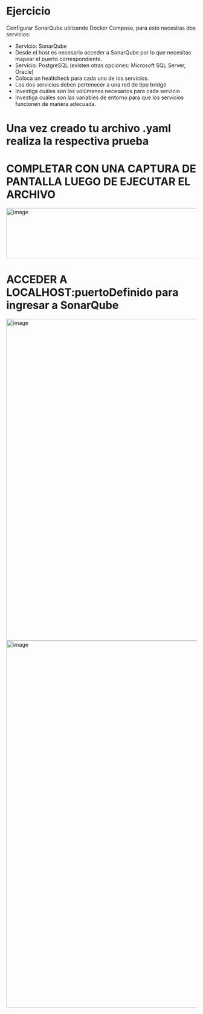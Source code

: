 # Ejercicio
Configurar SonarQube utilizando Docker Compose, para esto necesitas dos servicios:
- Servicio: SonarQube
- Desde el host es necesario acceder a SonarQube por lo que necesitas mapear el puerto correspondiente.
- Servicio: PostgreSQL (existen otras opciones: Microsoft SQL Server, Oracle)
- Coloca un healtcheck para cada uno de los servicios.
- Los dos servicios deben pertenecer a una red de tipo bridge
- Investiga cuáles son los volúmenes necesarios para cada servicio
- Investiga cuáles son las variables de entorno para que los servicios funcionen de manera adecuada.
  
# Una vez creado tu archivo .yaml realiza la respectiva prueba 
# COMPLETAR CON UNA CAPTURA DE PANTALLA LUEGO DE EJECUTAR EL ARCHIVO

<img width="1906" height="133" alt="image" src="https://github.com/user-attachments/assets/240a2e12-cfde-4f2d-a3cd-b71bc23e0b0f" />

# ACCEDER A LOCALHOST:puertoDefinido para ingresar a SonarQube

<img width="1458" height="851" alt="image" src="https://github.com/user-attachments/assets/f1aa301d-e49c-4438-9d83-dcc5cd7e289a" />

<img width="1918" height="971" alt="image" src="https://github.com/user-attachments/assets/1e47f605-afd4-44bb-82d1-fd91c1cd34ca" />
